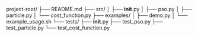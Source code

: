 project-root/
├── README.md
├── src/
│   ├── __init__.py
│   ├── pso.py
│   ├── particle.py
│   └── cost_function.py
├── examples/
│   ├── demo.py
│   └── example_usage.sh
└── tests/
    ├── __init__.py
    ├── test_pso.py
    ├── test_particle.py
    └── test_cost_function.py